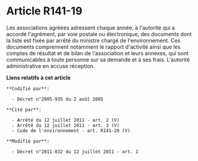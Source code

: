 # Article R141-19

Les associations agréées adressent chaque année, à l'autorité qui a accordé l'agrément, par voie postale ou électronique, des
documents dont la liste est fixée par arrêté du ministre chargé de l'environnement. Ces documents comprennent notamment le
rapport d'activité ainsi que les comptes de résultat et de bilan de l'association et leurs annexes, qui sont communicables à
toute personne sur sa demande et à ses frais. L'autorité administrative en accuse réception.

**Liens relatifs à cet article**

	**Codifié par**:

	  - Décret n°2005-935 du 2 août 2005

	**Cité par**:

	  - Arrêté du 12 juillet 2011 - art. 2 (V)
	  - Arrêté du 12 juillet 2011 - art. 3 (V)
	  - Code de l'environnement - art. R141-20 (V)

	**Modifié par**:

	  - Décret n°2011-832 du 12 juillet 2011 - art. 1
